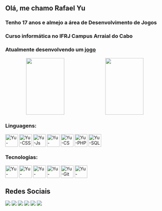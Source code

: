 ## Olá, me chamo Rafael Yu

### Tenho 17 anos e almejo a área de Desenvolvimento de Jogos

### Curso informática no IFRJ Campus Arraial do Cabo

### Atualmente desenvolvendo um [jogo](https://github.com/YuuY314/TCC)

<div align="center">
  <img height="180em" width="49%" src="https://github-readme-stats.vercel.app/api?username=YuuY314&show_icons=true&hide=stars,issues&theme=codeSTACKr">
  <img height="180em" width="49%" src="https://github-readme-stats.vercel.app/api/top-langs/?username=YuuY314&layout=compact&theme=codeSTACKr"/>
</div>

### Linguagens:
<div style="display: inline_block">
  <img align="center" alt="Yu-HTML" height="40" width="40" src="https://cdn.jsdelivr.net/gh/devicons/devicon/icons/html5/html5-original.svg"/>
  <img align="center" alt="Yu-CSS"  height="40" width="40" src="https://cdn.jsdelivr.net/gh/devicons/devicon/icons/css3/css3-original.svg"/>    
  <img align="center" alt="Yu-Js"   height="40" width="40" src="https://cdn.jsdelivr.net/gh/devicons/devicon/icons/javascript/javascript-original.svg"/>
  <img align="center" alt="Yu-Java" height="40" width="40" src="https://cdn.jsdelivr.net/gh/devicons/devicon/icons/java/java-original.svg"/>
  <img align="center" alt="Yu-CS"   height="40" width="40" src="https://cdn.jsdelivr.net/gh/devicons/devicon/icons/csharp/csharp-original.svg"/>
  <img align="center" alt="Yu-PHP"  height="40" width="40" src="https://cdn.jsdelivr.net/gh/devicons/devicon/icons/php/php-original.svg"/>
  <img align="center" alt="Yu-SQL"  height="40" width="40" src="https://cdn.jsdelivr.net/gh/devicons/devicon/icons/mysql/mysql-original.svg" />
</div>

### Tecnologias:
<div style="display: inline_block">
  <img align="center" alt="Yu-VSCode"   height="40" width="40" src="https://cdn.jsdelivr.net/gh/devicons/devicon/icons/vscode/vscode-original.svg"/>
  <img align="center" alt="Yu-React"    height="40" width="40" src="https://cdn.jsdelivr.net/gh/devicons/devicon/icons/react/react-original.svg"/>
  <img align="center" alt="Yu-Node"     height="40" width="40" src="https://cdn.jsdelivr.net/gh/devicons/devicon/icons/nodejs/nodejs-original.svg"/>
  <img align="center" alt="Yu-Unity"    height="40" width="40" src="https://cdn.jsdelivr.net/gh/devicons/devicon/icons/unity/unity-original.svg"/>
  <img align="center" alt="Yu-Git"      height="40" width="40" src="https://cdn.jsdelivr.net/gh/devicons/devicon/icons/git/git-original.svg"/>
  <img align="center" alt="Yu-GitHub"   height="40" width="40" src="https://cdn.jsdelivr.net/gh/devicons/devicon/icons/github/github-original.svg"/>
</div>

## Redes Sociais

<div>
  <a href="https://www.linkedin.com/in/rafael-yu-58284624b" target="_blank"><img src="https://img.shields.io/badge/LinkedIn-0077B5?style=for-the-badge&logo=linkedin&logoColor=white"/></a>
  <a href="https://discordapp.com/users/533521300740767754/" target="_blank"><img src="https://img.shields.io/badge/Discord-7289DA?style=for-the-badge&logo=discord&logoColor=white"/></a>
  <a href="https://www.youtube.com/channel/UCqFAVpmZtUD4JHtpkl6zQ2w" target="_blank"><img src="https://img.shields.io/badge/YouTube-FF0000?style=for-the-badge&logo=youtube&logoColor=white"></a>
  <a href="https://www.facebook.com/rafael.yu.9028/" target="_blank"><img src="https://img.shields.io/badge/Facebook-1877F2?style=for-the-badge&logo=facebook&logoColor=white"/></a>
  <a href="https://twitter.com/Rafsyu" target="_blank"><img src="https://img.shields.io/badge/Twitter-1DA1F2?style=for-the-badge&logo=twitter&logoColor=white"/></a>
  <a href="https://myanimelist.net/profile/YuuY314" target="_blank"><img src="https://img.shields.io/badge/Myanimelist-2E51A2?style=for-the-badge&logo=myanimelist&logoColor=white"/></a>
</div>
